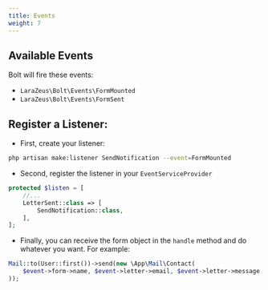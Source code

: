 ```yaml
---
title: Events
weight: 7
---
```


## Available Events

Bolt will fire these events:
- `LaraZeus\Bolt\Events\FormMounted`
- `LaraZeus\Bolt\Events\FormSent`

## Register a Listener:
* First, create your listener:
```bash
php artisan make:listener SendNotification --event=FormMounted
```

* Second, register the listener in your `EventServiceProvider`

```php
protected $listen = [
    //...
    LetterSent::class => [
        SendNotification::class,
    ],
];
```

* Finally, you can receive the form object in the `handle` method and do whatever you want.
  For example:

```php
Mail::to(User::first())->send(new \App\Mail\Contact(
    $event->form->name, $event->letter->email, $event->letter->message
));
```
